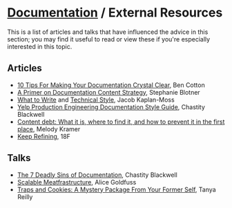 # [Documentation](./README.md) / External Resources

This is a list of articles and talks that have influenced the advice in
this section; you may find it useful to read or view these if you're
especially interested in this topic.

## Articles

* [10 Tips For Making Your Documentation Crystal Clear](https://opensource.com/life/16/11/tips-for-clear-documentation), Ben Cotton
* [A Primer on Documentation Content Strategy](https://increment.com/documentation/primer-on-documentation-content-strategy/), Stephanie Blotner
* [What to Write](https://jacobian.org/writing/what-to-write/) and [Technical Style](https://jacobian.org/writing/technical-style/), Jacob Kaplan-Moss
* [Yelp Production Engineering Documentation Style Guide](https://engineeringblog.yelp.com/2018/10/yelp-production-engineering-documentation-style-guide.html), Chastity Blackwell
* [Content debt: What it is, where to find it, and how to prevent it in the first place](https://18f.gsa.gov/2016/05/19/content-debt-what-it-is-where-to-find-it-and-how-to-prevent-it-in-the-first-place/), Melody Kramer
* [Keep Refining](https://content-guide.18f.gov/our-approach/keep-refining/), 18F

## Talks

* [The 7 Deadly Sins of Documentation](https://www.usenix.org/conference/srecon18europe/presentation/blackwell), Chastity Blackwell
* [Scalable Meatfrastructure](https://www.usenix.org/conference/lisa15/conference-program/presentation/goldfuss), Alice Goldfuss
* [Traps and Cookies: A Mystery Package From Your Former Self](https://www.usenix.org/conference/lisa16/workshop-program/presentation/reilly), Tanya Reilly
